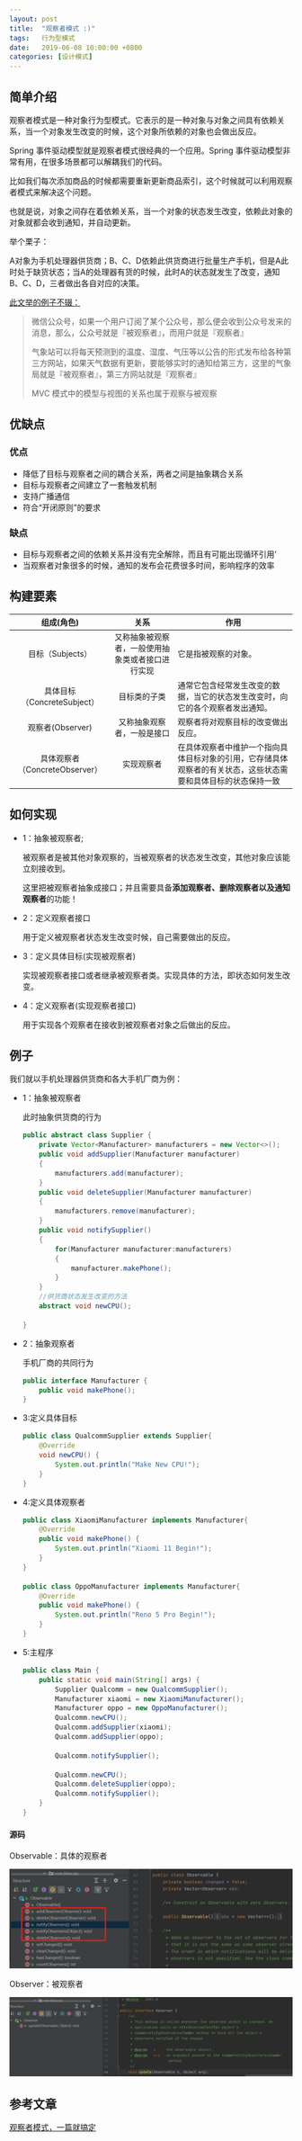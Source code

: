 ```yaml
---
layout: post
title:  "观察者模式 :)"
tags:   行为型模式
date:   2019-06-08 10:00:00 +0800
categories: [设计模式]
---
```


## 简单介绍

观察者模式是一种对象行为型模式。它表示的是一种对象与对象之间具有依赖关系，当一个对象发生改变的时候，这个对象所依赖的对象也会做出反应。

Spring 事件驱动模型就是观察者模式很经典的一个应用。Spring 事件驱动模型非常有用，在很多场景都可以解耦我们的代码。

比如我们每次添加商品的时候都需要重新更新商品索引，这个时候就可以利用观察者模式来解决这个问题。

也就是说，对象之间存在着依赖关系，当一个对象的状态发生改变，依赖此对象的对象就都会收到通知，并自动更新。

举个栗子：

A对象为手机处理器供货商；B、C、D依赖此供货商进行批量生产手机，但是A此时处于缺货状态；当A的处理器有货的时候，此时A的状态就发生了改变，通知B、C、D，三者做出各自对应的决策。

[此文举的例子不辍：](https://juejin.cn/post/6844904100459446285)

>微信公众号，如果一个用户订阅了某个公众号，那么便会收到公众号发来的消息，那么，公众号就是『被观察者』，而用户就是『观察者』
>
>气象站可以将每天预测到的温度、湿度、气压等以公告的形式发布给各种第三方网站，如果天气数据有更新，要能够实时的通知给第三方，这里的气象局就是『被观察者』，第三方网站就是『观察者』
>
>MVC 模式中的模型与视图的关系也属于观察与被观察

## 优缺点

### 优点

- 降低了目标与观察者之间的耦合关系，两者之间是抽象耦合关系
- 目标与观察者之间建立了一套触发机制
- 支持广播通信
- 符合“开闭原则”的要求

### 缺点

- 目标与观察者之间的依赖关系并没有完全解除，而且有可能出现循环引用’
- 当观察者对象很多的时候，通知的发布会花费很多时间，影响程序的效率

## 构建要素

|           组成(角色)           |                       关系                       | 作用                                                         |
| :----------------------------: | :----------------------------------------------: | ------------------------------------------------------------ |
|        目标（Subjects）        | 又称抽象被观察者，一般使用抽象类或者接口进行实现 | 它是指被观察的对象。                                         |
|  具体目标（ConcreteSubject）   |                   目标类的子类                   | 通常它包含经常发生改变的数据，当它的状态发生改变时，向它的各个观察者发出通知。 |
|        观察者(Observer)        |            又称抽象观察者，一般是接口            | 观察者将对观察目标的改变做出反应。                           |
| 具体观察者（ConcreteObserver） |                    实现观察者                    | 在具体观察者中维护一个指向具体目标对象的引用，它存储具体观察者的有关状态，这些状态需要和具体目标的状态保持一致 |



## 如何实现

- 1：抽象被观察者;

  被观察者是被其他对象观察的，当被观察者的状态发生改变，其他对象应该能立刻接收到。

  这里把被观察者抽象成接口；并且需要具备**添加观察者、删除观察者以及通知观察者**的功能！

- 2：定义观察者接口

  用于定义被观察者状态发生改变时候，自己需要做出的反应。

- 3：定义具体目标(实现被观察者)

  实现被观察者接口或者继承被观察者类。实现具体的方法，即状态如何发生改变。

- 4：定义观察者(实现观察者接口)

  用于实现各个观察者在接收到被观察者对象之后做出的反应。

## 例子

我们就以手机处理器供货商和各大手机厂商为例：

- 1：抽象被观察者

  此时抽象供货商的行为

  ```java
  public abstract class Supplier {
      private Vector<Manufacturer> manufacturers = new Vector<>();
      public void addSupplier(Manufacturer manufacturer)
      {
          manufacturers.add(manufacturer);
      }
      public void deleteSupplier(Manufacturer manufacturer)
      {
          manufacturers.remove(manufacturer);
      }
      public void notifySupplier()
      {
          for(Manufacturer manufacturer:manufacturers)
          {
              manufacturer.makePhone();
          }
      }
      //供货商状态发生改变的方法
      abstract void newCPU();
  
  }
  ```

- 2：抽象观察者

  手机厂商的共同行为

  ```java
  public interface Manufacturer {
      public void makePhone();
  }
  ```

- 3:定义具体目标

  ```java
  public class QualcommSupplier extends Supplier{
      @Override
      void newCPU() {
          System.out.println("Make New CPU!");
      }
  }
  ```

- 4:定义具体观察者

  ```java
  public class XiaomiManufacturer implements Manufacturer{
      @Override
      public void makePhone() {
          System.out.println("Xiaomi 11 Begin!");
      }
  }
  
  public class OppoManufacturer implements Manufacturer{
      @Override
      public void makePhone() {
          System.out.println("Reno 5 Pro Begin!");
      }
  }
  ```

- 5:主程序

  ```java
  public class Main {
      public static void main(String[] args) {
          Supplier Qualcomm = new QualcommSupplier();
          Manufacturer xiaomi = new XiaomiManufacturer();
          Manufacturer oppo = new OppoManufacturer();
          Qualcomm.newCPU();
          Qualcomm.addSupplier(xiaomi);
          Qualcomm.addSupplier(oppo);
  
          Qualcomm.notifySupplier();
          
          Qualcomm.newCPU();
          Qualcomm.deleteSupplier(oppo);
          Qualcomm.notifySupplier();
      }
  }
  ```


#### 源码

Observable：具体的观察者

![image-20210323103830634](https://raw.githubusercontent.com/ARP2019/ImageUpload/master/img/2021-03-16/image-20210323103830634.png)

Observer：被观察者

![image-20210323103911009](https://raw.githubusercontent.com/ARP2019/ImageUpload/master/img/2021-03-16/image-20210323103911009.png)

## 参考文章

[观察者模式，一篇就搞定](https://juejin.cn/post/6844904100459446285)